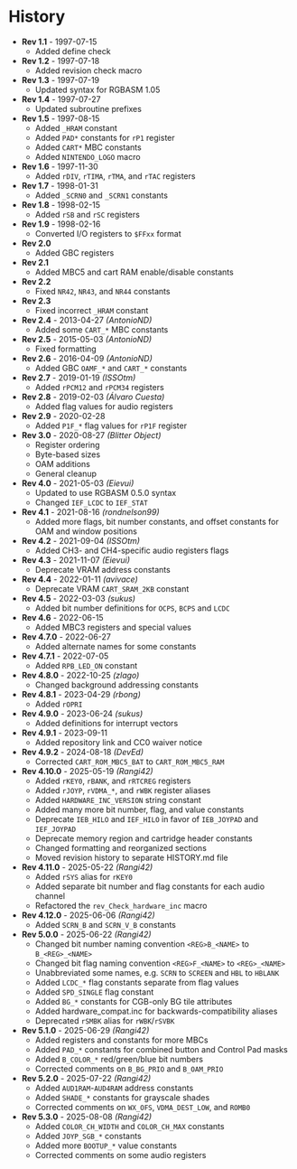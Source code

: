 # History

- **Rev 1.1** - 1997-07-15
  - Added define check
- **Rev 1.2** - 1997-07-18
  - Added revision check macro
- **Rev 1.3** - 1997-07-19
  - Updated syntax for RGBASM 1.05
- **Rev 1.4** - 1997-07-27
  - Updated subroutine prefixes
- **Rev 1.5** - 1997-08-15
  - Added `_HRAM` constant
  - Added `PAD*` constants for `rP1` register
  - Added `CART*` MBC constants
  - Added `NINTENDO_LOGO` macro
- **Rev 1.6** - 1997-11-30
  - Added `rDIV`, `rTIMA`, `rTMA`, and `rTAC` registers
- **Rev 1.7** - 1998-01-31
  - Added `_SCRN0` and `_SCRN1` constants
- **Rev 1.8** - 1998-02-15
  - Added `rSB` and `rSC` registers
- **Rev 1.9** - 1998-02-16
  - Converted I/O registers to `$FFxx` format
- **Rev 2.0**
  - Added GBC registers
- **Rev 2.1**
  - Added MBC5 and cart RAM enable/disable constants
- **Rev 2.2**
  - Fixed `NR42`, `NR43`, and `NR44` constants
- **Rev 2.3**
  - Fixed incorrect `_HRAM` constant
- **Rev 2.4** - 2013-04-27 *(AntonioND)*
  - Added some `CART_*` MBC constants
- **Rev 2.5** - 2015-05-03 *(AntonioND)*
  - Fixed formatting
- **Rev 2.6** - 2016-04-09 *(AntonioND)*
  - Added GBC `OAMF_*` and `CART_*` constants
- **Rev 2.7** - 2019-01-19 *(ISSOtm)*
  - Added `rPCM12` and `rPCM34` registers
- **Rev 2.8** - 2019-02-03 *(Álvaro Cuesta)*
  - Added flag values for audio registers
- **Rev 2.9** - 2020-02-28
  - Added `P1F_*` flag values for `rP1F` register
- **Rev 3.0** - 2020-08-27 *(Blitter Object)*
  - Register ordering
  - Byte-based sizes
  - OAM additions
  - General cleanup
- **Rev 4.0** - 2021-05-03 *(Eievui)*
  - Updated to use RGBASM 0.5.0 syntax
  - Changed `IEF_LCDC` to `IEF_STAT`
- **Rev 4.1** - 2021-08-16 *(rondnelson99)*
  - Added more flags, bit number constants, and offset constants for OAM and window positions
- **Rev 4.2** - 2021-09-04 *(ISSOtm)*
  - Added CH3- and CH4-specific audio registers flags
- **Rev 4.3** - 2021-11-07 *(Eievui)*
  - Deprecate VRAM address constants
- **Rev 4.4** - 2022-01-11 *(avivace)*
  - Deprecate VRAM `CART_SRAM_2KB` constant
- **Rev 4.5** - 2022-03-03 *(sukus)*
  - Added bit number definitions for `OCPS`, `BCPS` and `LCDC`
- **Rev 4.6** - 2022-06-15
  - Added MBC3 registers and special values
- **Rev 4.7.0** - 2022-06-27
  - Added alternate names for some constants
- **Rev 4.7.1** - 2022-07-05
  - Added `RPB_LED_ON` constant
- **Rev 4.8.0** - 2022-10-25 *(zlago)*
  - Changed background addressing constants
- **Rev 4.8.1** - 2023-04-29 *(rbong)*
  - Added `rOPRI`
- **Rev 4.9.0** - 2023-06-24 *(sukus)*
  - Added definitions for interrupt vectors
- **Rev 4.9.1** - 2023-09-11
  - Added repository link and CC0 waiver notice
- **Rev 4.9.2** - 2024-08-18 *(DevEd)*
  - Corrected `CART_ROM_MBC5_BAT` to `CART_ROM_MBC5_RAM`
- **Rev 4.10.0** - 2025-05-19 *(Rangi42)*
  - Added `rKEY0`, `rBANK`, and `rRTCREG` registers
  - Added `rJOYP`, `rVDMA_*`, and `rWBK` register aliases
  - Added `HARDWARE_INC_VERSION` string constant
  - Added many more bit number, flag, and value constants
  - Deprecate `IEB_HILO` and `IEF_HILO` in favor of `IEB_JOYPAD` and `IEF_JOYPAD`
  - Deprecate memory region and cartridge header constants
  - Changed formatting and reorganized sections
  - Moved revision history to separate HISTORY.md file
- **Rev 4.11.0** - 2025-05-22 *(Rangi42)*
  - Added `rSYS` alias for `rKEY0`
  - Added separate bit number and flag constants for each audio channel
  - Refactored the `rev_Check_hardware_inc` macro
- **Rev 4.12.0** - 2025-06-06 *(Rangi42)*
  - Added `SCRN_B` and `SCRN_V_B` constants
- **Rev 5.0.0** - 2025-06-22 *(Rangi42)*
  - Changed bit number naming convention `<REG>B_<NAME>` to `B_<REG>_<NAME>`
  - Changed bit flag naming convention `<REG>F_<NAME>` to `<REG>_<NAME>`
  - Unabbreviated some names, e.g. `SCRN` to `SCREEN` and `HBL` to `HBLANK`
  - Added `LCDC_*` flag constants separate from flag values
  - Added `SPD_SINGLE` flag constant
  - Added `BG_*` constants for CGB-only BG tile attributes
  - Added hardware_compat.inc for backwards-compatibility aliases
  - Deprecated `rSMBK` alias for `rWBK`/`rSVBK`
- **Rev 5.1.0** - 2025-06-29 *(Rangi42)*
  - Added registers and constants for more MBCs
  - Added `PAD_*` constants for combined button and Control Pad masks
  - Added `B_COLOR_*` red/green/blue bit numbers
  - Corrected comments on `B_BG_PRIO` and `B_OAM_PRIO`
- **Rev 5.2.0** - 2025-07-22 *(Rangi42)*
  - Added `AUD1RAM`-`AUD4RAM` address constants
  - Added `SHADE_*` constants for grayscale shades
  - Corrected comments on `WX_OFS`, `VDMA_DEST_LOW`, and `ROMB0`
- **Rev 5.3.0** - 2025-08-08 *(Rangi42)*
  - Added `COLOR_CH_WIDTH` and `COLOR_CH_MAX` constants
  - Added `JOYP_SGB_*` constants
  - Added more `BOOTUP_*` value constants
  - Corrected comments on some audio registers
